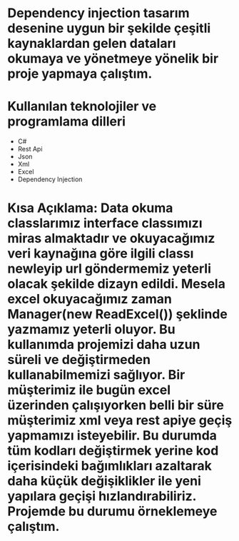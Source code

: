 # Dependency injection tasarım desenine uygun bir şekilde çeşitli kaynaklardan gelen dataları okumaya ve yönetmeye yönelik bir proje yapmaya çalıştım.

# Kullanılan teknolojiler ve programlama dilleri
- C#
- Rest Api
- Json
- Xml
- Excel
- Dependency Injection

# Kısa Açıklama: Data okuma classlarımız interface classımızı miras almaktadır ve okuyacağımız veri kaynağına göre ilgili classı newleyip url göndermemiz yeterli olacak şekilde dizayn edildi. Mesela excel okuyacağımız zaman Manager(new ReadExcel()) şeklinde yazmamız yeterli oluyor. Bu kullanımda projemizi daha uzun süreli ve değiştirmeden kullanabilmemizi sağlıyor. Bir müşterimiz ile bugün excel üzerinden çalışıyorken belli bir süre müşterimiz xml veya rest apiye geçiş yapmamızı isteyebilir. Bu durumda tüm kodları değiştirmek yerine kod içerisindeki bağımlıkları azaltarak daha küçük değişiklikler ile yeni yapılara geçişi hızlandırabiliriz. Projemde bu durumu örneklemeye çalıştım.
